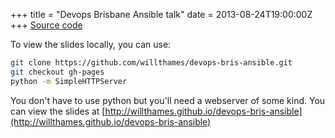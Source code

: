 +++
title = "Devops Brisbane Ansible talk"
date = 2013-08-24T19:00:00Z
+++
[Source code](https://github.com/willthames/devops-bris-ansible.git)

To view the slides locally, you can use:

```sh
git clone https://github.com/willthames/devops-bris-ansible.git
git checkout gh-pages
python -m SimpleHTTPServer
```

You don't have to use python but you'll need a webserver of some kind.
You can view the slides at [http://willthames.github.io/devops-bris-ansible](http://willthames.github.io/devops-bris-ansible)
